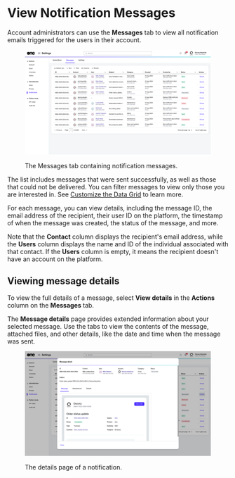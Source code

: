 # View Notification Messages

Account administrators can use the **Messages** tab to view all notification emails triggered for the users in their account.&#x20;

<div data-with-frame="true"><figure><img src="../../../.gitbook/assets/notifications_message.png" alt=""><figcaption><p>The Messages tab containing notification messages.</p></figcaption></figure></div>

The list includes messages that were sent successfully, as well as those that could not be delivered. You can filter messages to view only those you are interested in. See [Customize the Data Grid](../../../marketplace-platform/getting-started/interface/customize-the-data-grid.md) to learn more.&#x20;

For each message, you can view details, including the message ID, the email address of the recipient, their user ID on the platform, the timestamp of when the message was created, the status of the message, and more.

Note that the **Contact** column displays the recipient's email address, while the **Users** column displays the name and ID of the individual associated with that contact. If the **Users** column is empty, it means the recipient doesn't have an account on the platform.

## Viewing message details

To view the full details of a message, select **View details** in the **Actions** column on the **Messages** tab.

The **Message details** page provides extended information about your selected message. Use the tabs to view the contents of the message, attached files, and other details, like the date and time when the message was sent.&#x20;

<div data-with-frame="true"><figure><img src="../../../.gitbook/assets/notifications_message_detail.png" alt=""><figcaption><p>The details page of a notification.</p></figcaption></figure></div>
